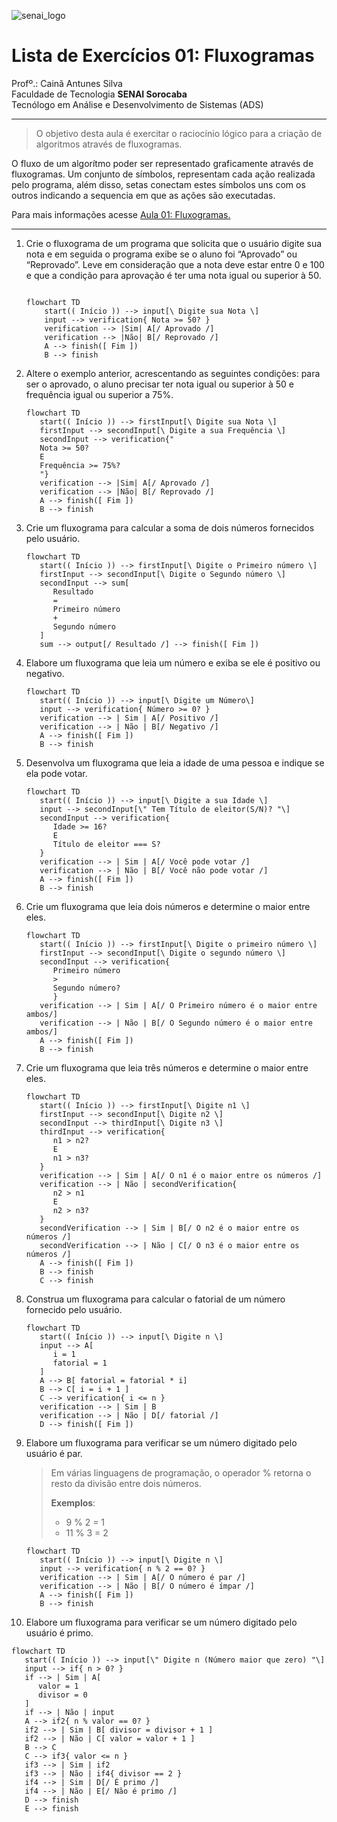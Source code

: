 ![senai_logo](https://transparencia.sp.senai.br/Content/img/logo-senai.png)

# Lista de Exercícios 01: Fluxogramas

Profº.: Cainã Antunes Silva  
Faculdade de Tecnologia **SENAI Sorocaba**  
Tecnólogo em Análise e Desenvolvimento de Sistemas (ADS)
___


> O objetivo desta aula é exercitar o raciocínio lógico para a criação de algoritmos através de fluxogramas.  

O fluxo de um algorítmo poder ser representado graficamente através de fluxogramas. Um conjunto de símbolos, representam cada ação realizada pelo programa, além disso, setas conectam estes símbolos uns com os outros indicando a sequencia em que as ações são executadas.

Para mais informações acesse [Aula 01: Fluxogramas.](https://www.notion.so/cainaantunes/Aula-01-Fluxogramas-188bde521b3b80de90f7dbd9407af71e)

***

1. Crie o fluxograma de um programa que solicita que o usuário digite sua nota e em seguida o programa exibe se o aluno foi “Aprovado” ou “Reprovado”. Leve em consideração que a nota deve estar entre 0 e 100 e que a condição para aprovação é ter uma nota igual ou superior à 50.
   
    ```mermaid
   
    flowchart TD
        start(( Início )) --> input[\ Digite sua Nota \]
        input --> verification{ Nota >= 50? }
        verification --> |Sim| A[/ Aprovado /]
        verification --> |Não| B[/ Reprovado /]
        A --> finish([ Fim ])
        B --> finish
    ```
   
2. Altere o exemplo anterior, acrescentando as seguintes condições: para ser o aprovado, o aluno precisar ter nota igual ou superior à 50 e frequência igual ou superior a 75%.
   
   ```mermaid
   flowchart TD
      start(( Início )) --> firstInput[\ Digite sua Nota \]
      firstInput --> secondInput[\ Digite a sua Frequência \]
      secondInput --> verification{" 
      Nota >= 50? 
      E 
      Frequência >= 75%? 
      "}
      verification --> |Sim| A[/ Aprovado /]
      verification --> |Não| B[/ Reprovado /]
      A --> finish([ Fim ])
      B --> finish
   ```
   
3. Crie um fluxograma para calcular a soma de dois números fornecidos pelo usuário.
   
   ```mermaid
   flowchart TD
      start(( Início )) --> firstInput[\ Digite o Primeiro número \] 
      firstInput --> secondInput[\ Digite o Segundo número \] 
      secondInput --> sum[ 
         Resultado 
         = 
         Primeiro número
         + 
         Segundo número
      ]
      sum --> output[/ Resultado /] --> finish([ Fim ])
   ```
   
4. Elabore um fluxograma que leia um número e exiba se ele é positivo ou negativo.
   
   ```mermaid
   flowchart TD
      start(( Início )) --> input[\ Digite um Número\]
      input --> verification{ Número >= 0? }
      verification --> | Sim | A[/ Positivo /]
      verification --> | Não | B[/ Negativo /]
      A --> finish([ Fim ])
      B --> finish
   ```
   
5. Desenvolva um fluxograma que leia a idade de uma pessoa e indique se ela pode votar.
   
   ```mermaid
   flowchart TD
      start(( Início )) --> input[\ Digite a sua Idade \]
      input --> secondInput[\" Tem Título de eleitor(S/N)? "\]
      secondInput --> verification{ 
         Idade >= 16?
         E
         Título de eleitor === S? 
      }
      verification --> | Sim | A[/ Você pode votar /]
      verification --> | Não | B[/ Você não pode votar /]
      A --> finish([ Fim ])
      B --> finish
   ```
   
6. Crie um fluxograma que leia dois números e determine o maior entre eles.
   
   ```mermaid
   flowchart TD
      start(( Início )) --> firstInput[\ Digite o primeiro número \]
      firstInput --> secondInput[\ Digite o segundo número \]
      secondInput --> verification{ 
         Primeiro número 
         > 
         Segundo número? 
         }
      verification --> | Sim | A[/ O Primeiro número é o maior entre ambos/]
      verification --> | Não | B[/ O Segundo número é o maior entre ambos/]
      A --> finish([ Fim ])
      B --> finish
   ```
   
7. Crie um fluxograma que leia três números e determine o maior entre eles.
   
   ```mermaid
   flowchart TD
      start(( Início )) --> firstInput[\ Digite n1 \]
      firstInput --> secondInput[\ Digite n2 \]
      secondInput --> thirdInput[\ Digite n3 \] 
      thirdInput --> verification{ 
         n1 > n2? 
         E
         n1 > n3? 
      }
      verification --> | Sim | A[/ O n1 é o maior entre os números /]
      verification --> | Não | secondVerification{
         n2 > n1
         E
         n2 > n3? 
      }
      secondVerification --> | Sim | B[/ O n2 é o maior entre os números /]
      secondVerification --> | Não | C[/ O n3 é o maior entre os números /]
      A --> finish([ Fim ])
      B --> finish
      C --> finish
   ```
   
8. Construa um fluxograma para calcular o fatorial de um número fornecido pelo usuário.
   
   ```mermaid
   flowchart TD
      start(( Início )) --> input[\ Digite n \]
      input --> A[ 
         i = 1 
         fatorial = 1 
      ]
      A --> B[ fatorial = fatorial * i]
      B --> C[ i = i + 1 ]
      C --> verification{ i <= n }
      verification --> | Sim | B
      verification --> | Não | D[/ fatorial /]
      D --> finish([ Fim ])
   ```
   
9. Elabore um fluxograma para verificar se um número digitado pelo usuário é par.
   
   > Em várias linguagens de programação, o operador % retorna o resto da divisão entre dois números.    
   > 
   >**Exemplos**:  
   > - 9 % 2 = 1  
   > - 11 % 3 = 2
   
   ```mermaid
   flowchart TD
      start(( Início )) --> input[\ Digite n \]
      input --> verification{ n % 2 == 0? }
      verification --> | Sim | A[/ O número é par /]
      verification --> | Não | B[/ O número é ímpar /]
      A --> finish([ Fim ])
      B --> finish
   ```
   
10. Elabore um fluxograma para verificar se um número digitado pelo usuário é primo.
   
   ```mermaid
   flowchart TD
      start(( Início )) --> input[\" Digite n (Número maior que zero) "\]
      input --> if{ n > 0? }
      if --> | Sim | A[
         valor = 1
         divisor = 0
      ]
      if --> | Não | input
      A --> if2{ n % valor == 0? }
      if2 --> | Sim | B[ divisor = divisor + 1 ]
      if2 --> | Não | C[ valor = valor + 1 ]
      B --> C
      C --> if3{ valor <= n }
      if3 --> | Sim | if2
      if3 --> | Não | if4{ divisor == 2 }
      if4 --> | Sim | D[/ É primo /]
      if4 --> | Não | E[/ Não é primo /]
      D --> finish
      E --> finish
   ```